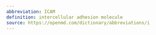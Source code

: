 ```yaml
---
abbreviation: ICAM
definition: intercellular adhesion molecule
source: https://openmd.com/dictionary/abbreviations/i
---
```

